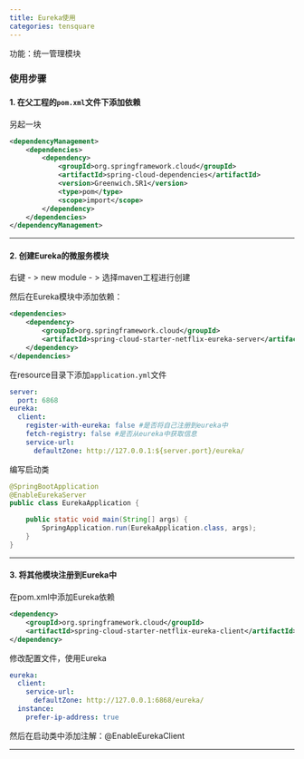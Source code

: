 ```yaml
---
title: Eureka使用
categories: tensquare
---
```


功能：统一管理模块

### 使用步骤

#### 1. 在父工程的`pom.xml`文件下添加依赖

另起一块

```XML
<dependencyManagement>
    <dependencies>
        <dependency>
            <groupId>org.springframework.cloud</groupId>
            <artifactId>spring-cloud-dependencies</artifactId>
            <version>Greenwich.SR1</version>
            <type>pom</type>
            <scope>import</scope>
        </dependency>
    </dependencies>
</dependencyManagement>
```

-------------------------

#### 2. 创建Eureka的微服务模块

右键 - > new module - > 选择maven工程进行创建

然后在Eureka模块中添加依赖：

```XML
<dependencies>
    <dependency>
        <groupId>org.springframework.cloud</groupId>
        <artifactId>spring-cloud-starter-netflix-eureka-server</artifactId>
    </dependency>
</dependencies>
```

在resource目录下添加`application.yml`文件

```YAML
server:
  port: 6868
eureka:
  client:
    register-with-eureka: false #是否将自己注册到eureka中
    fetch-registry: false #是否从eureka中获取信息
    service-url:
      defaultZone: http://127.0.0.1:${server.port}/eureka/
```

编写启动类

```Java
@SpringBootApplication
@EnableEurekaServer
public class EurekaApplication {

    public static void main(String[] args) {
        SpringApplication.run(EurekaApplication.class, args);
    }
}
```

-----------------------------------------

#### 3. 将其他模块注册到Eureka中

在pom.xml中添加Eureka依赖

```XML
<dependency>
    <groupId>org.springframework.cloud</groupId>
    <artifactId>spring-cloud-starter-netflix-eureka-client</artifactId>
</dependency>
```

修改配置文件，使用Eureka

```yaml
eureka:
  client:
    service-url:
      defaultZone: http://127.0.0.1:6868/eureka/
  instance:
    prefer-ip-address: true
```

然后在启动类中添加注解：@EnableEurekaClient

------------------------

